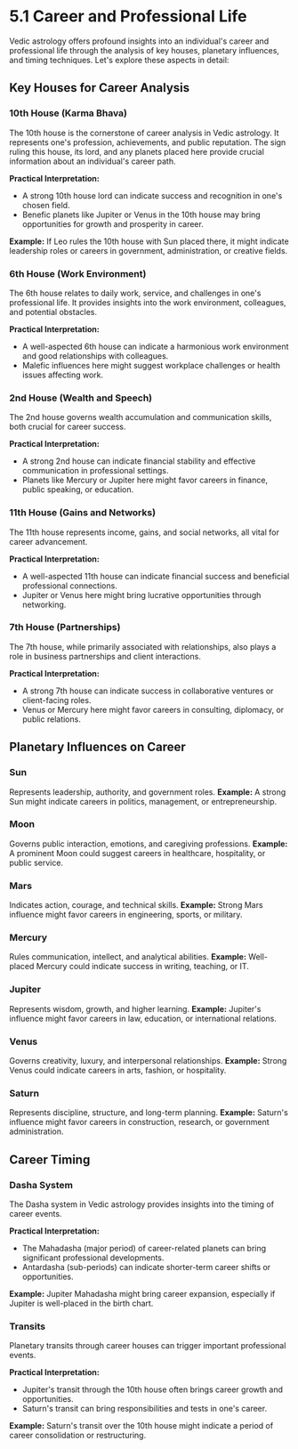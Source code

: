 # 5.1 Career and Professional Life

Vedic astrology offers profound insights into an individual's career and professional life through the analysis of key houses, planetary influences, and timing techniques. Let's explore these aspects in detail:

## Key Houses for Career Analysis

### 10th House (Karma Bhava)

The 10th house is the cornerstone of career analysis in Vedic astrology. It represents one's profession, achievements, and public reputation. The sign ruling this house, its lord, and any planets placed here provide crucial information about an individual's career path.

**Practical Interpretation:** 
- A strong 10th house lord can indicate success and recognition in one's chosen field.
- Benefic planets like Jupiter or Venus in the 10th house may bring opportunities for growth and prosperity in career.

**Example:** If Leo rules the 10th house with Sun placed there, it might indicate leadership roles or careers in government, administration, or creative fields.

### 6th House (Work Environment)

The 6th house relates to daily work, service, and challenges in one's professional life. It provides insights into the work environment, colleagues, and potential obstacles.

**Practical Interpretation:**
- A well-aspected 6th house can indicate a harmonious work environment and good relationships with colleagues.
- Malefic influences here might suggest workplace challenges or health issues affecting work.

### 2nd House (Wealth and Speech)

The 2nd house governs wealth accumulation and communication skills, both crucial for career success.

**Practical Interpretation:**
- A strong 2nd house can indicate financial stability and effective communication in professional settings.
- Planets like Mercury or Jupiter here might favor careers in finance, public speaking, or education.

### 11th House (Gains and Networks)

The 11th house represents income, gains, and social networks, all vital for career advancement.

**Practical Interpretation:**
- A well-aspected 11th house can indicate financial success and beneficial professional connections.
- Jupiter or Venus here might bring lucrative opportunities through networking.

### 7th House (Partnerships)

The 7th house, while primarily associated with relationships, also plays a role in business partnerships and client interactions.

**Practical Interpretation:**
- A strong 7th house can indicate success in collaborative ventures or client-facing roles.
- Venus or Mercury here might favor careers in consulting, diplomacy, or public relations.

## Planetary Influences on Career

### Sun
Represents leadership, authority, and government roles. 
**Example:** A strong Sun might indicate careers in politics, management, or entrepreneurship.

### Moon
Governs public interaction, emotions, and caregiving professions.
**Example:** A prominent Moon could suggest careers in healthcare, hospitality, or public service.

### Mars
Indicates action, courage, and technical skills.
**Example:** Strong Mars influence might favor careers in engineering, sports, or military.

### Mercury
Rules communication, intellect, and analytical abilities.
**Example:** Well-placed Mercury could indicate success in writing, teaching, or IT.

### Jupiter
Represents wisdom, growth, and higher learning.
**Example:** Jupiter's influence might favor careers in law, education, or international relations.

### Venus
Governs creativity, luxury, and interpersonal relationships.
**Example:** Strong Venus could indicate careers in arts, fashion, or hospitality.

### Saturn
Represents discipline, structure, and long-term planning.
**Example:** Saturn's influence might favor careers in construction, research, or government administration.

## Career Timing

### Dasha System
The Dasha system in Vedic astrology provides insights into the timing of career events.

**Practical Interpretation:**
- The Mahadasha (major period) of career-related planets can bring significant professional developments.
- Antardasha (sub-periods) can indicate shorter-term career shifts or opportunities.

**Example:** Jupiter Mahadasha might bring career expansion, especially if Jupiter is well-placed in the birth chart.

### Transits
Planetary transits through career houses can trigger important professional events.

**Practical Interpretation:**
- Jupiter's transit through the 10th house often brings career growth and opportunities.
- Saturn's transit can bring responsibilities and tests in one's career.

**Example:** Saturn's transit over the 10th house might indicate a period of career consolidation or restructuring. 